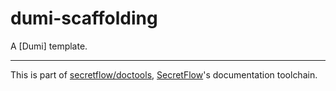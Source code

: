 # dumi-scaffolding

A [Dumi] template.

---

This is part of [secretflow/doctools], [SecretFlow]'s documentation toolchain.

[secretflow/doctools]: https://github.com/secretflow/doctools
[SecretFlow]: https://secretflow.org.cn/
